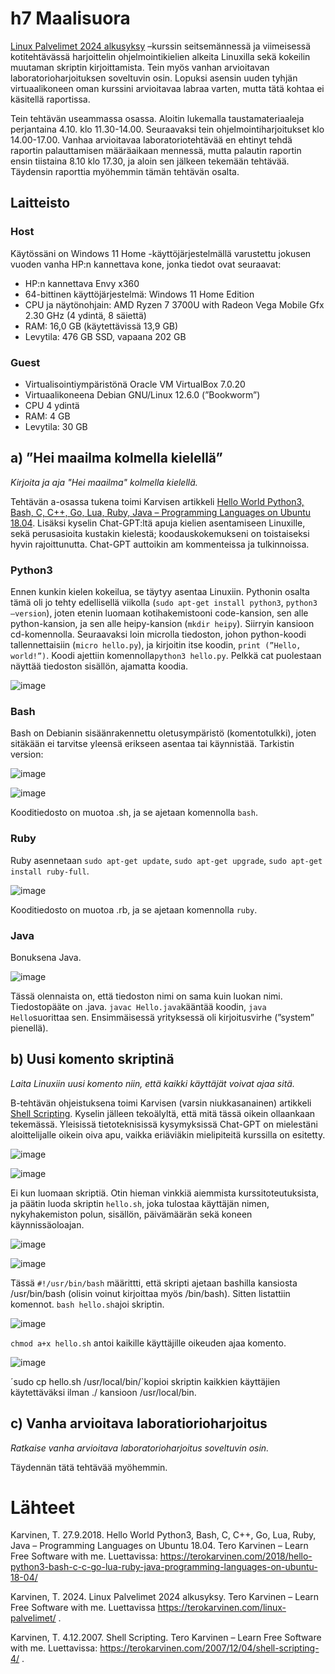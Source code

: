 # h7 Maalisuora

[Linux Palvelimet 2024 alkusyksy](https://terokarvinen.com/linux-palvelimet/) –kurssin seitsemännessä ja viimeisessä kotitehtävässä harjoittelin ohjelmointikielien alkeita Linuxilla sekä kokeilin muutaman skriptin kirjoittamista. Tein myös vanhan arvioitavan laboratorioharjoituksen soveltuvin osin. Lopuksi asensin uuden tyhjän virtuaalikoneen oman kurssini arvioitavaa labraa varten, mutta tätä kohtaa ei käsitellä raportissa.  

Tein tehtävän useammassa osassa. Aloitin lukemalla taustamateriaaleja perjantaina 4.10. klo 11.30-14.00. Seuraavaksi tein ohjelmointiharjoitukset klo 14.00-17.00. Vanhaa arvioitavaa laboratoriotehtävää en ehtinyt tehdä raportin palauttamisen määräaikaan mennessä, mutta palautin raportin ensin tiistaina 8.10 klo 17.30, ja aloin sen jälkeen tekemään tehtävää. Täydensin raporttia myöhemmin tämän tehtävän osalta. 

## Laitteisto

### Host

Käytössäni on Windows 11 Home -käyttöjärjestelmällä varustettu jokusen vuoden vanha HP:n kannettava kone, jonka tiedot ovat seuraavat: 

- HP:n kannettava Envy x360
- 64-bittinen käyttöjärjestelmä: Windows 11 Home Edition
- CPU ja näytönohjain: AMD Ryzen 7 3700U with Radeon Vega Mobile Gfx 2.30 GHz (4 ydintä, 8 säiettä)
- RAM: 16,0 GB (käytettävissä 13,9 GB)
- Levytila: 476 GB SSD, vapaana 202 GB

### Guest

- Virtualisointiympäristönä Oracle VM VirtualBox 7.0.20
- Virtuaalikoneena Debian GNU/Linux 12.6.0 (”Bookworm”)
- CPU 4 ydintä
- RAM: 4 GB
- Levytila: 30 GB

## a) ”Hei maailma kolmella kielellä” 

_Kirjoita ja aja "Hei maailma" kolmella kielellä._

Tehtävän a-osassa tukena toimi Karvisen artikkeli [Hello World Python3, Bash, C, C++, Go, Lua, Ruby, Java – Programming Languages on Ubuntu 18.04](https://terokarvinen.com/2018/hello-python3-bash-c-c-go-lua-ruby-java-programming-languages-on-ubuntu-18-04/). Lisäksi kyselin Chat-GPT:ltä apuja kielien asentamiseen Linuxille, sekä perusasioita kustakin kielestä; koodauskokemukseni on toistaiseksi hyvin rajoittunutta. Chat-GPT auttoikin am kommenteissa ja tulkinnoissa.

### Python3

Ennen kunkin kielen kokeilua, se täytyy asentaa Linuxiin. Pythonin osalta tämä oli jo tehty  edellisellä viikolla (`sudo apt-get install python3`, `python3 –version`), joten etenin luomaan kotihakemistooni code-kansion, sen alle python-kansion, ja sen alle heipy-kansion (`mkdir heipy`). Siirryin kansioon cd-komennolla. Seuraavaksi loin microlla tiedoston, johon python-koodi tallennettaisiin (`micro hello.py`), ja kirjoitin itse koodin, `print (”Hello, world!”)`. Koodi ajettiin komennolla`python3 hello.py`. Pelkkä cat puolestaan näyttää tiedoston sisällön, ajamatta koodia. 

![image](https://github.com/user-attachments/assets/bd53e3cb-ec42-4c29-9c1e-53ace9bc0d26)

### Bash

Bash on Debianin sisäänrakennettu oletusympäristö (komentotulkki), joten sitäkään ei tarvitse yleensä erikseen asentaa tai käynnistää. Tarkistin version:

![image](https://github.com/user-attachments/assets/fded7855-c68b-4ad8-9f6c-dc9f3fec61cd)

![image](https://github.com/user-attachments/assets/ed0b28a4-5ad7-42b8-a960-3af43542e737)
 
Kooditiedosto on muotoa .sh, ja se ajetaan komennolla `bash`.

### Ruby

Ruby asennetaan `sudo apt-get update`, `sudo apt-get upgrade`, `sudo apt-get install ruby-full`.

![image](https://github.com/user-attachments/assets/4aa6b17d-796a-4700-9e68-8f80e20bd3ee)

Kooditiedosto on muotoa .rb, ja se ajetaan komennolla `ruby`.

### Java

Bonuksena Java.

![image](https://github.com/user-attachments/assets/f3662518-c565-4888-93ea-6a30fbf15173)

Tässä olennaista on, että tiedoston nimi on sama kuin luokan nimi. Tiedostopääte on .java.  `javac Hello.java`kääntää koodin, `java Hello`suorittaa sen. Ensimmäisessä yrityksessä oli kirjoitusvirhe (”system” pienellä).

## b) Uusi komento skriptinä

_Laita Linuxiin uusi komento niin, että kaikki käyttäjät voivat ajaa sitä._

B-tehtävän ohjeistuksena toimi Karvisen (varsin niukkasanainen) artikkeli [Shell Scripting](https://terokarvinen.com/2007/12/04/shell-scripting-4/). Kyselin jälleen tekoälyltä, että mitä tässä oikein ollaankaan tekemässä. Yleisissä tietoteknisissä kysymyksissä Chat-GPT on mielestäni aloittelijalle oikein oiva apu, vaikka eriäviäkin mielipiteitä kurssilla on esitetty.

![image](https://github.com/user-attachments/assets/8c0e6abc-533a-46de-a19f-96e6781e81d4)
 
![image](https://github.com/user-attachments/assets/67fc420b-8939-4279-b159-4e22fdb9061f)

Ei kun luomaan skriptiä. Otin hieman vinkkiä aiemmista kurssitoteutuksista, ja päätin luoda skriptin `hello.sh`, joka tulostaa käyttäjän nimen, nykyhakemiston polun, sisällön, päivämäärän sekä koneen käynnissäoloajan.   

![image](https://github.com/user-attachments/assets/72b4c36a-c8c5-4462-86be-fce22bcfec1c)

![image](https://github.com/user-attachments/assets/6aee7352-7883-45a4-b7a4-6d1bbee4aed9)

Tässä `#!/usr/bin/bash` määrittti, että skripti ajetaan bashilla kansiosta /usr/bin/bash (olisin voinut kirjoittaa myös /bin/bash). Sitten listattiin komennot. `bash hello.sh`ajoi skriptin.

![image](https://github.com/user-attachments/assets/b2d04705-1aca-487b-b649-884a50eea237)

`chmod a+x hello.sh` antoi kaikille käyttäjille oikeuden ajaa komento. 

![image](https://github.com/user-attachments/assets/d74424af-a318-4698-9390-39ed01de3c6f)

´sudo cp hello.sh /usr/local/bin/`kopioi skriptin kaikkien käyttäjien käytettäväksi ilman ./ kansioon /usr/local/bin.

## c) Vanha arvioitava laboratiorioharjoitus

_Ratkaise vanha arvioitava laboratorioharjoitus soveltuvin osin._

Täydennän tätä tehtävää myöhemmin.

# Lähteet

Karvinen, T. 27.9.2018. Hello World Python3, Bash, C, C++, Go, Lua, Ruby, Java – Programming Languages on Ubuntu 18.04. Tero Karvinen – Learn Free Software with me. Luettavissa: https://terokarvinen.com/2018/hello-python3-bash-c-c-go-lua-ruby-java-programming-languages-on-ubuntu-18-04/

Karvinen, T. 2024. Linux Palvelimet 2024 alkusyksy. Tero Karvinen – Learn Free Software with me. Luettavissa https://terokarvinen.com/linux-palvelimet/ .

Karvinen, T. 4.12.2007. Shell Scripting. Tero Karvinen – Learn Free Software with me. Luettavissa: https://terokarvinen.com/2007/12/04/shell-scripting-4/ .
